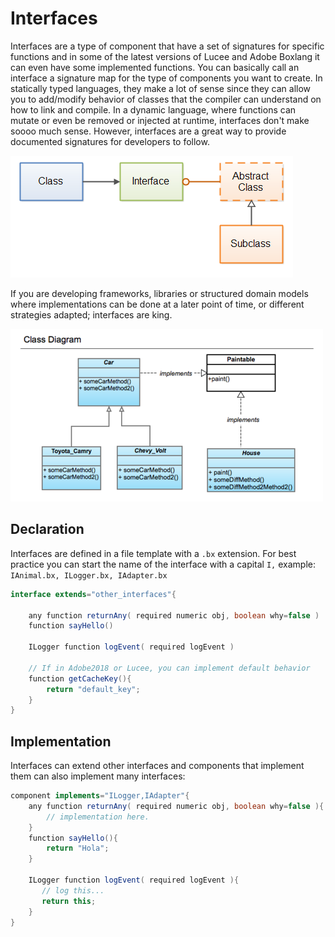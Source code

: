 # Interfaces

Interfaces are a type of component that have a set of signatures for specific functions and in some of the latest versions of Lucee and Adobe Boxlang it can even have some implemented functions.  You can basically call an interface a signature map for the type of components you want to create.  In statically typed languages, they make a lot of sense since they can allow you to add/modify behavior of classes that the compiler can understand on how to link and compile.   In a dynamic language, where functions can mutate or even be removed or injected at runtime, interfaces don't make soooo much sense.  However, interfaces are a great way to provide documented signatures for developers to follow.

![](../../.gitbook/assets/interfaces-vs-abstract-classes-1.png)

If you are developing frameworks, libraries or structured domain models where implementations can be done at a later point of time, or different strategies adapted; interfaces are king.

![](../../.gitbook/assets/6a00e5501e33db8834016302f63fc2970d-500wi.png)

## Declaration

Interfaces are defined in a file template with a `.bx` extension.  For best practice you can start the name of the interface with a capital `I,` example: `IAnimal.bx, ILogger.bx, IAdapter.bx`

```java
interface extends="other_interfaces"{

    any function returnAny( required numeric obj, boolean why=false )
    function sayHello()
    
    ILogger function logEvent( required logEvent )
    
    // If in Adobe2018 or Lucee, you can implement default behavior
    function getCacheKey(){
        return "default_key";
    }
}
```

## Implementation

Interfaces can extend other interfaces and components that implement them can also implement many interfaces:

```java
component implements="ILogger,IAdapter"{
    any function returnAny( required numeric obj, boolean why=false ){
        // implementation here.
    }
    function sayHello(){
        return "Hola";
    }
    
    ILogger function logEvent( required logEvent ){
       // log this...
       return this;
    }
}
```



